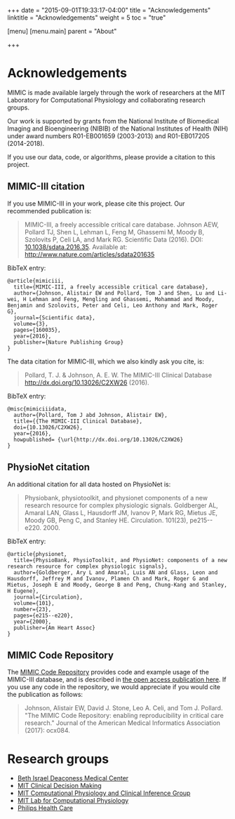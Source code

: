 +++
date = "2015-09-01T19:33:17-04:00"
title = "Acknowledgements"
linktitle = "Acknowledgements"
weight = 5
toc = "true"

[menu]
  [menu.main]
    parent = "About"

+++

# Acknowledgements

MIMIC is made available largely through the work of researchers at the MIT Laboratory for Computational Physiology and collaborating research groups.  

Our work is supported by grants from the National Institute of Biomedical Imaging and Bioengineering (NIBIB) of the National Institutes of Health (NIH) under award numbers R01-EB001659 (2003-2013) and R01-EB017205 (2014-2018).  

If you use our data, code, or algorithms, please provide a citation to this project.

## MIMIC-III citation

If you use MIMIC-III in your work, please cite this project. Our recommended publication is:

>  MIMIC-III, a freely accessible critical care database. Johnson AEW, Pollard TJ, Shen L, Lehman L, Feng M, Ghassemi M, Moody B, Szolovits P, Celi LA, and Mark RG. Scientific Data (2016). DOI: <a href="http://dx.doi.org/10.1038/sdata.2016.35">10.1038/sdata.2016.35</a>. Available at: <a href="http://www.nature.com/articles/sdata201635">http://www.nature.com/articles/sdata201635</a>

BibTeX entry:

```
@article{mimiciii,
  title={MIMIC-III, a freely accessible critical care database},
  author={Johnson, Alistair EW and Pollard, Tom J and Shen, Lu and Li-wei, H Lehman and Feng, Mengling and Ghassemi, Mohammad and Moody, Benjamin and Szolovits, Peter and Celi, Leo Anthony and Mark, Roger G},
  journal={Scientific data},
  volume={3},
  pages={160035},
  year={2016},
  publisher={Nature Publishing Group}
}
```

The data citation for MIMIC-III, which we also kindly ask you cite, is:

> Pollard, T. J. & Johnson, A. E. W. The MIMIC-III Clinical Database http://dx.doi.org/10.13026/C2XW26 (2016).

BibTeX entry:

```
@misc{mimiciiidata,
  author={Pollard, Tom J abd Johnson, Alistair EW},
  title={{The MIMIC-III Clinical Database},
  doi={10.13026/C2XW26},
  year={2016},
  howpublished= {\url{http://dx.doi.org/10.13026/C2XW26}
}
```

<!-- ## Requirement for studies using MIMIC-III    

Researchers of studies using the MIMIC-III database are required to acknowledge our project funders by including the following statement in published articles:

> Research reported in this publication was supported by the National Institute of Biomedical Imaging and Bioengineering of the National Institutes of Health under Award Number R01EB017205. The content is solely the responsibility of the authors and does not necessarily represent the official views of the National Institutes of Health. -->

## PhysioNet citation

An additional citation for all data hosted on PhysioNet is:

>  Physiobank, physiotoolkit, and physionet components of a new research resource for complex physiologic signals. Goldberger AL, Amaral LAN, Glass L,  Hausdorff JM, Ivanov P, Mark RG, Mietus JE, Moody GB, Peng C, and Stanley HE. Circulation. 101(23), pe215--e220. 2000.


BibTeX entry:

```
@article{physionet,
  title={PhysioBank, PhysioToolkit, and PhysioNet: components of a new research resource for complex physiologic signals},
  author={Goldberger, Ary L and Amaral, Luis AN and Glass, Leon and Hausdorff, Jeffrey M and Ivanov, Plamen Ch and Mark, Roger G and Mietus, Joseph E and Moody, George B and Peng, Chung-Kang and Stanley, H Eugene},
  journal={Circulation},
  volume={101},
  number={23},
  pages={e215--e220},
  year={2000},
  publisher={Am Heart Assoc}
}
```


## MIMIC Code Repository

The [MIMIC Code Repository](https://github.com/MIT-LCP/mimic-code) provides code and example usage of the MIMIC-III database, and is described in [the open access publication here](https://doi.org/10.1093/jamia/ocx084). If you use any code in the repository, we would appreciate if you would cite the publication as follows:

> Johnson, Alistair EW, David J. Stone, Leo A. Celi, and Tom J. Pollard. "The MIMIC Code Repository: enabling reproducibility in critical care research." Journal of the American Medical Informatics Association (2017): ocx084.

# Research groups

- [Beth Israel Deaconess Medical Center](http://www.bidmc.org/)
- [MIT Clinical Decision Making](http://groups.csail.mit.edu/medg/)
- [MIT Computational Physiology and Clinical Inference Group](http://www.rle.mit.edu/cpci/)
- [MIT Lab for Computational Physiology](http://lcp.mit.edu/)
- [Philips Health Care](http://www.healthcare.philips.com/main/index.wpd)

<!-- Add details of funders here -->
